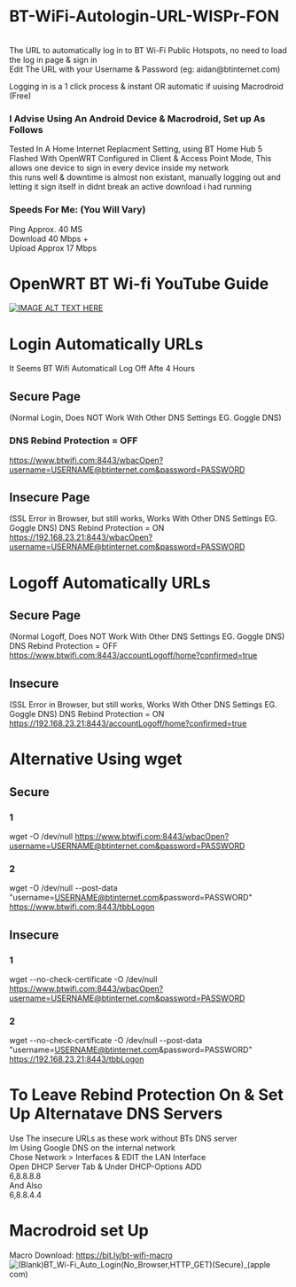 # BT-WiFi-Autologin-URL-WISPr-FON
<br/> 
The URL to automatically log in to BT Wi-Fi Public Hotspots, no need to load the log in page & sign in<br/> 
Edit The URL with your Username &amp; Password (eg: aidan@btinternet.com)

Logging in is a 1 click process & instant OR automatic if uuising Macrodroid (Free)

### I Advise Using An Android Device & Macrodroid, Set up As Follows

Tested In A Home Internet Replacment Setting, using BT Home Hub 5 Flashed With OpenWRT 
Configured in Client & Access Point Mode, This allows one device to sign in every device inside my network<br/>
this runs well & downtime is almost non existant, manually logging out and letting it sign itself in 
didnt break an active download i had running

### Speeds For Me: (You Will Vary)
Ping Approx. 40 MS<br/>
Download 40 Mbps +<br/>
Upload Approx 17 Mbps

# OpenWRT BT Wi-fi YouTube Guide
[![IMAGE ALT TEXT HERE](https://img.youtube.com/vi/z7pTcrwUQkU/0.jpg)](https://www.youtube.com/watch?v=z7pTcrwUQkU)

# Login Automatically URLs<br/>
It Seems BT Wifi Automaticall Log Off Afte 4 Hours<br/>
## Secure Page<br/>
(Normal Login, Does NOT Work With Other DNS Settings EG. Goggle DNS)<br/>
### DNS Rebind Protection = OFF
https://www.btwifi.com:8443/wbacOpen?username=USERNAME@btinternet.com&password=PASSWORD

## Insecure Page<br/>
(SSL Error in Browser, but still works, Works With Other DNS Settings EG. Goggle DNS) DNS Rebind Protection = ON<br/>
https://192.168.23.21:8443/wbacOpen?username=USERNAME@btinternet.com&password=PASSWORD

# Logoff Automatically URLs

## Secure Page <br/>
(Normal Logoff, Does NOT Work With Other DNS Settings EG. Goggle DNS) DNS Rebind Protection = OFF
https://www.btwifi.com:8443/accountLogoff/home?confirmed=true

## Insecure <br/>
(SSL Error in Browser, but still works, Works With Other DNS Settings EG. Goggle DNS) DNS Rebind Protection = ON
https://192.168.23.21:8443/accountLogoff/home?confirmed=true

# Alternative Using wget
## Secure <br/>
### 1
wget -O /dev/null https://www.btwifi.com:8443/wbacOpen?username=USERNAME@btinternet.com&password=PASSWORD
### 2
wget -O /dev/null --post-data "username=USERNAME@btinternet.com&password=PASSWORD" https://www.btwifi.com:8443/tbbLogon

## Insecure <br/>
### 1 <br/>
wget --no-check-certificate -O /dev/null https://www.btwifi.com:8443/wbacOpen?username=USERNAME@btinternet.com&password=PASSWORD
### 2 <br/>
wget --no-check-certificate -O /dev/null --post-data "username=USERNAME@btinternet.com&password=PASSWORD" https://192.168.23.21:8443/tbbLogon


# To Leave Rebind Protection On & Set Up Alternatave DNS Servers
Use The insecure URLs as these work without BTs DNS server<br/>
Im Using Google DNS on the internal network<br/>
Chose Network > Interfaces & EDIT the LAN Interface<br/>
Open DHCP Server Tab & Under DHCP-Options ADD<br/>
6,8.8.8.8<br/>
And Also<br/>
6,8.8.4.4<br/>

# Macrodroid set Up<br/>
Macro Download: https://bit.ly/bt-wifi-macro<br/>
![(Blank)_BT_Wi-Fi_Auto_Login_(No_Browser,_HTTP_GET)_(Secure)_(apple com)](https://user-images.githubusercontent.com/11254983/133949626-0dc76b2a-5046-456f-9e86-a9b212ae1d76.png)
